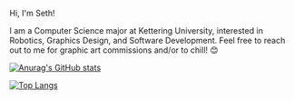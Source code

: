 Hi, I'm Seth!

I am a Computer Science major at Kettering University, interested in Robotics, Graphics Design, and Software Development. Feel free to reach out to me for graphic art commissions and/or to chill! 😊

[![Anurag's GitHub stats](https://github-readme-stats.vercel.app/api?username=spektrsoyuz&theme=transparent)](https://github.com/anuraghazra/github-readme-stats)

[![Top Langs](https://github-readme-stats.vercel.app/api/top-langs/?username=spektrsoyuz&theme=transparent)](https://github.com/anuraghazra/github-readme-stats)

<!---
spektrsoyuz/spektrsoyuz is a ✨ special ✨ repository because its `README.md` (this file) appears on your GitHub profile.
You can click the Preview link to take a look at your changes.
--->
